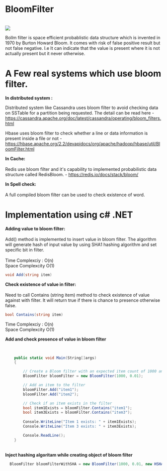 # BloomFilter

<br/>
<img src='https://github.com/souravkayal/BloomFilter/assets/6651731/40c3521b-9556-4d06-9339-dcf2fdc36151'/>
<br/>

Bollm filter is space efficient probablistic data structure which is invented in 1970 by Burton Howard Bloom. It comes with risk of false positive result but not false negative. 
I.e It can indicate that the value is present where it is not actually present but it never otherwise. 

# A Few real systems which use bloom filter.

<b> In distributed system : </b>

Distributed system like Cassandra uses bloom filter to avoid checking data on SSTable for a partition being requested. The detail can be read here - https://cassandra.apache.org/doc/latest/cassandra/operating/bloom_filters.html

Hbase uses bloom filter to check whether a line or data information is present inside a file or not - https://hbase.apache.org/2.2/devapidocs/org/apache/hadoop/hbase/util/BloomFilter.html

<b> In Cache: </b> </br></br>
Redis use bloom filter and it's capability to implemented probabilistic data structure called RedisBloom. - https://redis.io/docs/stack/bloom/

<b> In Spell check: </b> <br/></br>
A full compiled bloom filter can be used to check existence of word. 

# Implementation using c# .NET 

<b> Adding value to bloom filter: </b> <br><br>
Add() method is implemented to insert value in bloom filter. The algorithm will generate hash of input value by using SHA1 hashing algorithm and set specific bit in filter.  
</br>
Time Complexciy : O(n) </br>
Space Complexcity O(1)

```cs
void Add(string item)
```

<b> Check existence of value in filter: </b> <br><br>
Need to call Contains (string item) method to check existence of value against with filter. It will return true if there is chance to presence otherwise false.

```cs
bool Contains(string item)
```

Time Complexciy : O(n) </br>
Space Complexcity O(1)

<b> Add and check presence of value in bloom filter </b> <br> <br>

```cs

    public static void Main(String[]args)
    {

        // Create a Bloom filter with an expected item count of 1000 and false positive rate of 0.01
        BloomFilter bloomFilter = new BloomFilter(1000, 0.01);

        // Add an item to the filter
        bloomFilter.Add("item1"); 
        bloomFilter.Add("item2");

        // Check if an item exists in the filter
        bool item1Exists = bloomFilter.Contains("item1"); 
        bool item3Exists = bloomFilter.Contains("item3");
        
        Console.WriteLine("Item 1 exists: " + item1Exists);
        Console.WriteLine("Item 3 exists: " + item3Exists);

        Console.ReadLine();
    }
```  
<br> <b> Inject hashing algoritam while creating object of bloom filter </b>
 
```cs
  BloomFilter bloomFilterWithSHA = new BloomFilter(1000, 0.01, new HSHA1());
```
 
 
 
